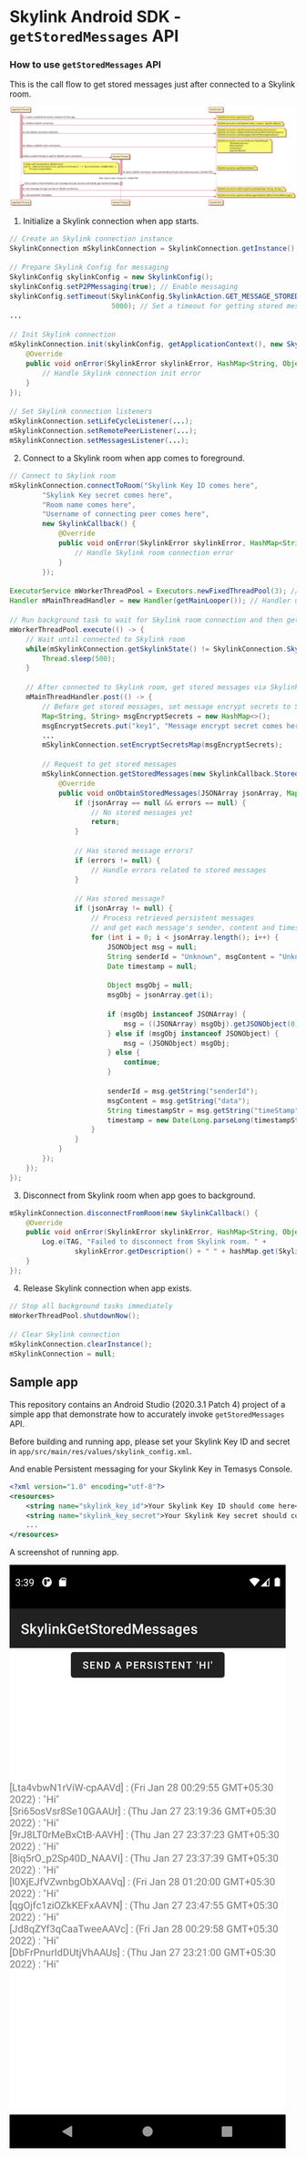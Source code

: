 # Skylink Android SDK - `getStoredMessages` API

### How to use `getStoredMessages` API

This is the call flow to get stored messages just after connected to a Skylink room.

![Sequence diagram of getStoredMessages call sequence](figures/skylink_getStoredMessages_flow.png)

1. Initialize a Skylink connection when app starts.

``` java
// Create an Skylink connection instance
SkylinkConnection mSkylinkConnection = SkylinkConnection.getInstance();

// Prepare Skylink Config for messaging
SkylinkConfig skylinkConfig = new SkylinkConfig();
skylinkConfig.setP2PMessaging(true); // Enable messaging
skylinkConfig.setTimeout(SkylinkConfig.SkylinkAction.GET_MESSAGE_STORED,
                         5000); // Set a timeout for getting stored messages
...

// Init Skylink connection
mSkylinkConnection.init(skylinkConfig, getApplicationContext(), new SkylinkCallback() {
    @Override
    public void onError(SkylinkError skylinkError, HashMap<String, Object> hashMap) {
        // Handle Skylink connection init error
    }
});

// Set Skylink connection listeners
mSkylinkConnection.setLifeCycleListener(...);
mSkylinkConnection.setRemotePeerListener(...);
mSkylinkConnection.setMessagesListener(...);
```

2. Connect to a Skylink room when app comes to foreground.

``` java
// Connect to Skylink room
mSkylinkConnection.connectToRoom("Skylink Key ID comes here",
        "Skylink Key secret comes here",
        "Room name comes here",
        "Username of connecting peer comes here",
        new SkylinkCallback() {
            @Override
            public void onError(SkylinkError skylinkError, HashMap<String, Object> hashMap) {
                // Handle Skylink room connection error
            }
        });

ExecutorService mWorkerThreadPool = Executors.newFixedThreadPool(3); // Thread pool to run background tasks
Handler mMainThreadHandler = new Handler(getMainLooper()); // Handler used to post tasks to the main/UI thread from worker threads

// Run background task to wait for Skylink room connection and then get stored messages
mWorkerThreadPool.execute(() -> {
    // Wait until connected to Skylink room
    while(mSkylinkConnection.getSkylinkState() != SkylinkConnection.SkylinkState.CONNECTED) {
        Thread.sleep(500);
    }
    
    // After connected to Skylink room, get stored messages via Skylink connection (runs on main thread)
    mMainThreadHandler.post(() -> {
        // Before get stored messages, set message encrypt secrets to Skylink connection
        Map<String, String> msgEncryptSecrets = new HashMap<>();
        msgEncryptSecrets.put("key1", "Message encrypt secret comes here");
        ...
        mSkylinkConnection.setEncryptSecretsMap(msgEncryptSecrets);

        // Request to get stored messages
        mSkylinkConnection.getStoredMessages(new SkylinkCallback.StoredMessages() {
            @Override
            public void onObtainStoredMessages(JSONArray jsonArray, Map<SkylinkError, JSONArray> errors) {
                if (jsonArray == null && errors == null) {
                    // No stored messages yet
                    return;
                }

                // Has stored message errors?
                if (errors != null) {
                    // Handle errors related to stored messages
                }

                // Has stored message?
                if (jsonArray != null) {
                    // Process retrieved persistent messages
                    // and get each message's sender, content and timestamp
                    for (int i = 0; i < jsonArray.length(); i++) {
                        JSONObject msg = null;
                        String senderId = "Unknown", msgContent = "Unknown";
                        Date timestamp = null;

                        Object msgObj = null;
                        msgObj = jsonArray.get(i);

                        if (msgObj instanceof JSONArray) {
                            msg = ((JSONArray) msgObj).getJSONObject(0);
                        } else if (msgObj instanceof JSONObject) {
                            msg = (JSONObject) msgObj;
                        } else {
                            continue;
                        }

                        senderId = msg.getString("senderId");
                        msgContent = msg.getString("data");
                        String timestampStr = msg.getString("timeStamp");
                        timestamp = new Date(Long.parseLong(timestampStr));
                    }
                }
            }
        });
    });
});
```

3. Disconnect from Skylink room when app goes to background.

``` java
mSkylinkConnection.disconnectFromRoom(new SkylinkCallback() {
    @Override
    public void onError(SkylinkError skylinkError, HashMap<String, Object> hashMap) {
        Log.e(TAG, "Failed to disconnect from Skylink room. " +
                skylinkError.getDescription() + " " + hashMap.get(SkylinkEvent.CONTEXT_DESCRIPTION));
    }
});
```

4. Release Skylink connection when app exists.

``` java
// Stop all background tasks immediately
mWorkerThreadPool.shutdownNow();

// Clear Skylink connection
mSkylinkConnection.clearInstance();
mSkylinkConnection = null;
```

## Sample app

This repository contains an Android Studio (2020.3.1 Patch 4) project of a simple app that demonstrate how to accurately invoke `getStoredMessages` API.

Before building and running app, please set your Skylink Key ID and secret in `app/src/main/res/values/skylink_config.xml`.

And enable Persistent messaging for your Skylink Key in Temasys Console.

``` xml
<?xml version="1.0" encoding="utf-8"?>
<resources>
    <string name="skylink_key_id">Your Skylink Key ID should come here</string>
    <string name="skylink_key_secret">Your Skylink Key secret should come here</string>
    ...
</resources>
```

A screenshot of running app.

![Sample app screenshot](figures/Screenshot_1643321372.png)